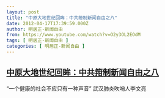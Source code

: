 ```yaml
---
layout: post
title: "中原大地世纪回眸：中共箝制新闻自由之八"
date: 2012-04-17T17:39:59.000Z
author: 明居正-新闻自由
from: https://www.youtube.com/watch?v=O2y3OL2EOdM
tags: [ 明居正-新闻自由 ]
categories: [ 明居正-新闻自由 ]
---
```

<!--1334684399000-->
[中原大地世纪回眸：中共箝制新闻自由之八](https://www.youtube.com/watch?v=O2y3OL2EOdM)
------

<div>
“一个健康的社会不应只有一种声音” 武汉肺炎吹哨人李文亮
</div>
